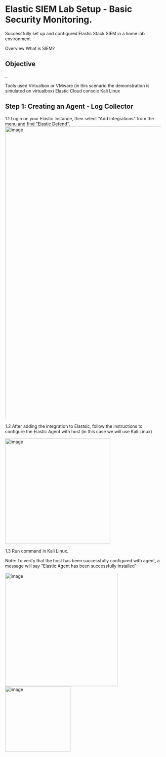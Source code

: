 # Elastic SIEM Lab Setup - Basic Security Monitoring.
Successfully set up and configured Elastic Stack SIEM in a home lab environment

Overview
What is SIEM?

## Objective
..

Tools used
Virtualbox or VMware (in this scenario the demonstration is simulated on virtualbox)
Elastic Cloud console
Kali Linux



## Step 1: Creating an Agent - Log Collector



1.1 Login on your Elastic Instance, then select "Add Integrations" from the menu and find "Elastic Defend".
<img width="943" alt="image" src="https://github.com/user-attachments/assets/f74b7e34-a553-4935-bf95-7f4324ea7e68">

1.2 After adding the integration to Elastsic, follow the instructions to configure the Elastic Agent with host (in this case we will use Kali Linux)

<img width="340" alt="image" src="https://github.com/user-attachments/assets/38de58ea-f798-42a9-b18b-b8a6c7e3f9e6">

1.3 Run command in Kali Linux. 

Note: To verify that the host has been successfully configured with agent, a message will say "Elastic Agent has been successfully installed"

<img width="365" alt="image" src="https://github.com/user-attachments/assets/4db6c101-aaad-4ca7-9992-12514983d154">



<img width="211" alt="image" src="https://github.com/user-attachments/assets/9008642e-384d-4d47-b0b2-53bb70b33060">




